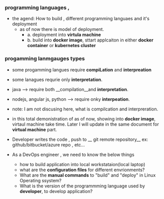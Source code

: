 ### programming languages , 

* the agend: How to build , different programming languaes and it's deployment
  * as of now there is model of deployment.
     * a. deployment into __virtula machine__
     * b. build into __docker image__, sttart applcaiton in either __docker container__ or __kubernetes cluster__
   
### progamming lanmgauges types

* some progamming langues require __compiLation__ and __interpreation__
* some lanagues requrie only __interpretation__.

*  java --> require both __compilation__and __interpretation__.
* nodejs, angular js, python --> require onky __interpeation__.
* note: I am not discusing here, what is compilcation and interpreration.

* in this total demonistration of as of now, showing into __docker image__,  virtaul machine take time. Later I will update in the same document for __virtual machine__ part. 

* Developer writes the code , push to __ git remote repository__ ex: github/bitbucket/azure repo , etc...

* As a DevOps engineer , we need to know the below things
  * how to build application into local workstataion(local laptop)
  * what are the __configuration files__ for different envrionments?
  * What are the __manual commands__ to "build" and "deploy" in Linux Operating ssystem?
  * What is  the version of the programmming language used by __developer__, to develop  application?

